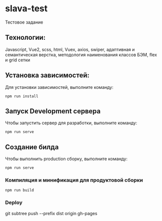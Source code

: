 # slava-test
Тестовое задание

## Технологии:
Javascript, Vue2, scss, html, Vuex, axios, swiper, адаптивная и семантическая  верстка, методология наименования классов БЭМ, flex и grid сетки

## Установка зависимостей:
Для установки зависимостей, выполните команду: 
```
npm run install
```

## Запуск Development сервера
Чтобы запустить сервер для разработки, выполните команду: 
```
npm run serve
```

## Создание билда
Чтобы выполнить production сборку, выполните команду:
```
npm run serve
```

### Компиляция и минификация для продуктовой сборки
```
npm run build
```
### Deploy 
git subtree push --prefix dist origin gh-pages


